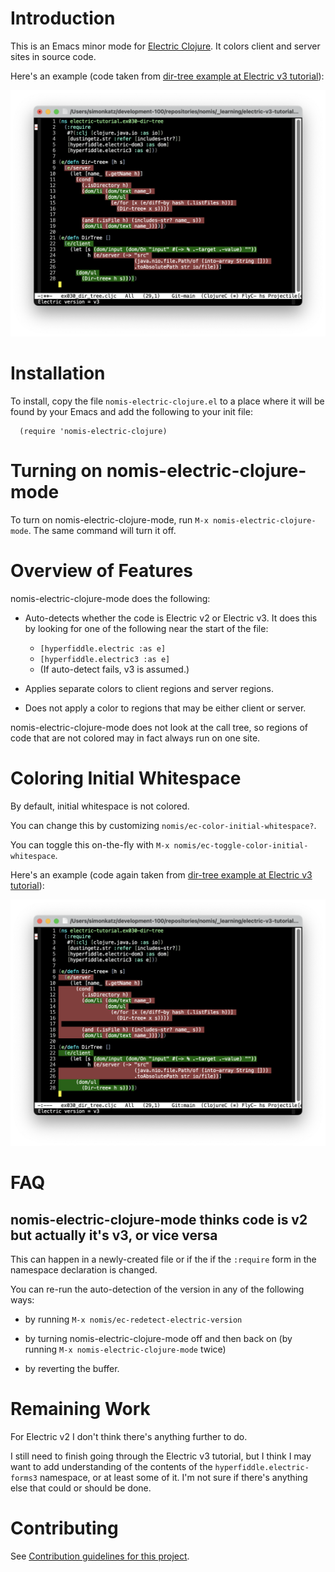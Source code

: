 # Introduction

This is an Emacs minor mode for [Electric Clojure](https://github.com/hyperfiddle/electric). It colors client and server sites in source code.

Here's an example (code taken from [dir-tree example at Electric v3 tutorial](https://electric.hyperfiddle.net/tutorial/dir_tree)):

![dir-tree-example.png](docs/dir-tree-example.png)


# Installation

To install, copy the file `nomis-electric-clojure.el` to a place where it will be found by your Emacs and add the following to your init file:

```
  (require 'nomis-electric-clojure)
```


# Turning on nomis-electric-clojure-mode

To turn on nomis-electric-clojure-mode, run `M-x nomis-electric-clojure-mode`. The same command will turn it off.


# Overview of Features

nomis-electric-clojure-mode does the following:

- Auto-detects whether the code is Electric v2 or Electric v3. It does this by looking for one of the following near the start of the file:

  - `[hyperfiddle.electric :as e]`
  - `[hyperfiddle.electric3 :as e]`
  - (If auto-detect fails, v3 is assumed.)

- Applies separate colors to client regions and server regions.

- Does not apply a color to regions that may be either client or server.

nomis-electric-clojure-mode does not look at the call tree, so regions of code that are not colored may in fact always run on one site.


# Coloring Initial Whitespace

By default, initial whitespace is not colored.

You can change this by customizing `nomis/ec-color-initial-whitespace?`.

You can toggle this on-the-fly with `M-x nomis/ec-toggle-color-initial-whitespace`.

Here's an example (code again taken from [dir-tree example at Electric v3 tutorial](https://electric.hyperfiddle.net/tutorial/dir_tree)):

![dir-tree-example-initial-whitespace.png](docs/dir-tree-example-initial-whitespace.png)


# FAQ

## nomis-electric-clojure-mode thinks code is v2 but actually it's v3, or vice versa

This can happen in a newly-created file or if the if the `:require` form in the namespace declaration is changed.

You can re-run the auto-detection of the version in any of the following ways:

- by running `M-x nomis/ec-redetect-electric-version`

- by turning nomis-electric-clojure-mode off and then back on (by running
  `M-x nomis-electric-clojure-mode` twice)

- by reverting the buffer.


# Remaining Work

For Electric v2 I don't think there's anything further to do.

I still need to finish going through the Electric v3 tutorial, but I think I may want to add understanding of the contents of the `hyperfiddle.electric-forms3` namespace, or at least some of it. I'm not sure if there's anything else that could or should be done.


# Contributing

See [Contribution guidelines for this project](docs/CONTRIBUTING.md).

